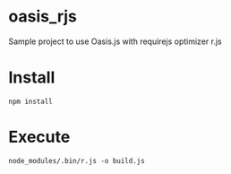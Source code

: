 oasis_rjs
=========

Sample project to use Oasis.js with requirejs optimizer r.js

# Install

```npm install```

# Execute

```node_modules/.bin/r.js -o build.js```
